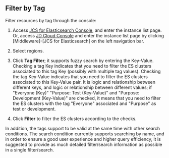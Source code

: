 ## Filter by Tag
Filter resources by tag through the console:</br>

1. Access [JCS for Elasticsearch Console](https://es-console.jdcloud.com/clusters), and enter the instance list page. Or, access [JD Cloud Console](https://console.jdcloud.com) and enter the instance list page by clicking [Middleware]-[JCS for Elasticsearch] on the left navigation bar.</br>

2. Select regions.</br>

3. Click **Tag Filter**; it supports fuzzy search by entering the Key-Value. Checking a tag Key indicates that you need to filter the ES clusters associated to this tag Key (possibly with multiple tag values). Checking the tag Key-Value indicates that you need to filter the ES clusters associated to this Key-Value pair. It is logic and relationship between different keys, and logic or relationship between different values; if "Everyone (Key)" "Purpose: Test (Key-Value)" and "Purpose: Development (Key-Value)" are checked, it means that you need to filter the ES clusters with the tag "Everyone" associated and "Purpose" as test or development.</br>

4. Click **Filter** to filter the ES clusters according to the checks.</br>

In addition, the tags support to be valid at the same time with other search conditions. The search condition currently supports searching by name, and in order to ensure a good user experience and higher query efficiency, it is suggested to provide as much detailed filter/search information as possible in a single filter/search.
